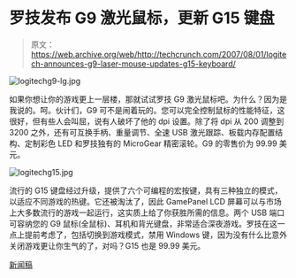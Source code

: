 # 罗技发布 G9 激光鼠标，更新 G15 键盘

> 原文：<https://web.archive.org/web/http://techcrunch.com/2007/08/01/logitech-announces-g9-laser-mouse-updates-g15-keyboard/>

![logitechg9-lg.jpg](img/c5fee3220d6583d785eea88b421ca691.png)

如果你想让你的游戏更上一层楼，那就试试罗技 G9 激光鼠标吧。为什么？因为是我说的。呵。伙计们，G9 可不是闹着玩的。您可以完全控制鼠标的性能特征，这很好，但有些人会叫屈，说有人破坏了他的 dpi 设置。除了将 dpi 从 200 调整到 3200 之外，还有可互换手柄、重量调节、全速 USB 激光跟踪、板载内存配置结构、定制彩色 LED 和罗技独有的 MicroGear 精密滚轮。G9 的零售价为 99.99 美元。

![logitechg15.jpg](img/fb78462fe482dbbfe1868a7442ae7833.png)

流行的 G15 键盘经过升级，提供了六个可编程的宏按键，具有三种独立的模式，以适应不同游戏的热键。它还被淘汰了，因此 GamePanel LCD 屏幕可以与市场上大多数流行的游戏一起运行，这实质上给了你获胜所需的信息。两个 USB 端口可容纳您的 G9 鼠标(全鼠标)、耳机和背光键盘，非常适合深夜游戏。罗技在这一点上提前考虑了，包括切换到游戏模式，禁用 Windows 键，因为没有什么比意外关闭游戏更让你生气的了，对吗？G15 也是 99.99 美元。

[新闻稿](https://web.archive.org/web/20141124031306/http://www.logitech.com/index.cfm/172/3649&&cl=us,en)